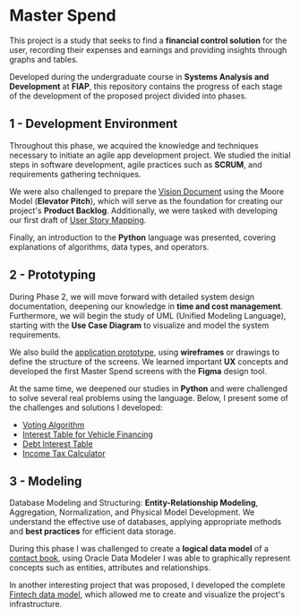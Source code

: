 # Master Spend

This project is a study that seeks to find a **financial control solution** for the user, recording their expenses and earnings and providing insights through graphs and tables.

Developed during the undergraduate course in **Systems Analysis and Development** at **FIAP**, this repository contains the progress of each stage of the development of the proposed project divided into phases.

## 1 - Development Environment

Throughout this phase, we acquired the knowledge and techniques necessary to initiate an agile app development project. We studied the initial steps in software development, agile practices such as **SCRUM**, and requirements gathering techniques.

We were also challenged to prepare the [Vision Document](/docs/1-vision-document.md) using the Moore Model (**Elevator Pitch**), which will serve as the foundation for creating our project's **Product Backlog**. Additionally, we were tasked with developing our first draft of [User Story Mapping](/docs/1-story-mapping.md).

Finally, an introduction to the **Python** language was presented, covering explanations of algorithms, data types, and operators.

## 2 - Prototyping

During Phase 2, we will move forward with detailed system design documentation, deepening our knowledge in **time and cost management**. Furthermore, we will begin the study of UML (Unified Modeling Language), starting with the **Use Case Diagram** to visualize and model the system requirements.

We also build the [application prototype](https://www.figma.com/design/ZeCkkVX6UapOQJgBkyMNfc/Fintech?node-id=0-1), using **wireframes** or drawings to define the structure of the screens. We learned important **UX** concepts and developed the first Master Spend screens with the **Figma** design tool.

At the same time, we deepened our studies in **Python** and were challenged to solve several real problems using the language. Below, I present some of the challenges and solutions I developed:

- [Voting Algorithm](/challenges/2-voting-algorithm.py)
- [Interest Table for Vehicle Financing](/challenges/2-vehicle-interest-table.py)
- [Debt Interest Table](/challenges/2-debt-interest-table.py)
- [Income Tax Calculator](/challenges/2-income-tax-calculator.py)

## 3 - Modeling

Database Modeling and Structuring: **Entity-Relationship Modeling**, Aggregation, Normalization, and Physical Model Development. We understand the effective use of databases, applying appropriate methods and **best practices** for efficient data storage.

During this phase I was challenged to create a **logical data model** of a [contact book](/url), using Oracle Data Modeler I was able to graphically represent concepts such as entities, attributes and relationships.

In another interesting project that was proposed, I developed the complete [Fintech data model](/url), which allowed me to create and visualize the project's infrastructure.
